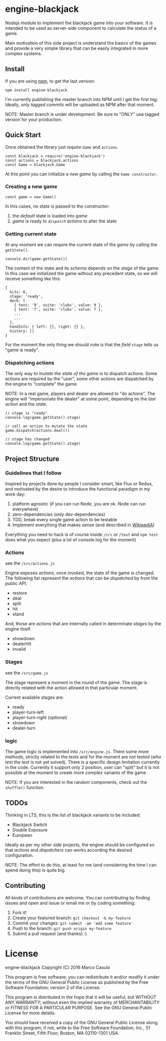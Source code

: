 engine-blackjack
================

Nodejs module to implement the blackjack game into your software. It is intended to be used as
server-side component to calculate the status of a game.

Main motivation of this side project is understand the basics of the games and provide a very 
simple library that can be easily integrated in more complex systems.

## Install

If you are using [npm](https://www.npmjs.com/), to get the last version:

`npm install engine-blackjack`

I'm currently publishing the master branch into NPM until I get the first _tag_.
Ideally, only _tagged commits_ will be uploaded as NPM after that moment.

NOTE: Master branch is under development. Be sure to "ONLY" use tagged version for your production.

## Quick Start

Once obtained the library just _require_ `Game` and `actions`. 

```
const blackjack = require('engine-blackjack')
const actions = blackjack.actions
const Game = blackjack.Game
```

At this point you can initialize a _new game_ by calling the `Game constructor`.

### Creating a new game

```
const game = new Game()
```

In this cases, no state is passed to the constructor: 

 1. the _default_ state is loaded into _game_
 2. _game_ is ready to _`dispatch` actions_ to alter the state

### Getting current state

At any moment we can require the current state of the _game_ by calling the `getState()`.

```
console.dir(game.getState())
```

The content of the state and its _schema_ depends on the _stage_ of the game. In this case
we initialized the game without any precedent state, so we will receive something like this:

```
{
  hits: 0,
  stage: 'ready',
  deck: [
    { text: '9', suite: 'clubs', value: 9 },
    { text: '7', suite: 'clubs', value: 7 },
    ...
    ...
  ],
  handInfo: { left: {}, right: {} },
  history: []
}
```

For the moment the only thing we should note is that the _field_ `stage` tells us "game is ready".

### Dispatching actions

The only way *to mutate the state of the game* is to dispatch actions. Some actions are required by the "user",
some other actions are dispatched by the engine to "complete" the game.

NOTE: In a real game, players and dealer are allowed to "do actions". The engine will "impersonate the dealer" at some point, depending on the _last action_ and the _state_.

```
// stage is "ready"
console.log(game.getState().stage)

// call an action to mutate the state
game.dispatch(actions.deal())

// stage has changed
console.log(game.getState().stage)
```

## Project Structure

### Guidelines that I follow

Inspired by projects done by people I consider smart, like Flux or Redux, 
and motivated by the desire to introduce the functional paradigm in my work day:

 1. platform agnostic (if you can run Node, you are ok. Node can run everywhere)
 2. zero-dependencies (only dev-dependencies)
 3. TDD, break every single game action to be testable
 4. Implement everything that makes sense (and described in [WikipediA](https://en.wikipedia.org/wiki/Blackjack))
 
Everything you need to hack is of course inside `/src` or `/test` and 
`npm test` does what you expect (plus a lot of console.log for the moment)

### Actions

see the `/src/actions.js`

Engine exposes _actions_, once invoked, the state of the game is changed.
The following list represent the _actions_ that can be _dispatched_ by from the public API.

 * restore
 * deal
 * split
 * hit
 * stand

And, those are _actions_ that are internally called in determinate _stages_ by the engine itself.

 * showdown
 * dealerHit
 * invalid
 
### Stages

see the `/src/game.js`

The stage represent a moment in the round of the game. The stage is directly related with the action allowed in that particular moment.

Current available stages are:

 * ready
 * player-turn-left
 * player-turn-right (optional)
 * showdown
 * dealer-turn

### logic

The game logic is implemented into `/src/engine.js`. There some more methods, strictly related to the _tests_ and for the moment are not tested (_who test the test_ is not yet solved).
There is a specific design limitation currently in the code. Currently it support only 2 position, user can "split" but it is not possible at the moment to create more complex variants of the game.

NOTE: If you are interested in the random components, check out the `shuffle()` function.

## TODOs

Thinking in LTS, this is the list of blackjack variants to be included:

 * Blackjack Switch
 * Double Exposure
 * European

Ideally as per my other side projects, the engine should be configured so that _actions_ and _dispatchers_ can works according the desired configuration.

NOTE: The effort to do this, at least for me (and considering the time I can spend doing this) is quite big.

## Contributing

All kinds of contributions are welcome.
You can contributing by finding issues and open and issue or email me or by coding something:

 1. Fork it!
 2. Create your featured branch: `git checkout -b my-feature`
 3. Commit your changes: `git commit -am 'add some feature'`
 4. Push to the branch: `git push origin my-feature`
 5. Submit a pull request (and thanks) :)

# License

engine-blackjack
Copyright (C) 2016 Marco Casula

This program is free software; you can redistribute it and/or modify
it under the terms of the GNU General Public License as published by
the Free Software Foundation; version 2 of the License.

This program is distributed in the hope that it will be useful,
but WITHOUT ANY WARRANTY; without even the implied warranty of
MERCHANTABILITY or FITNESS FOR A PARTICULAR PURPOSE.  See the
GNU General Public License for more details.

You should have received a copy of the GNU General Public License along
with this program; if not, write to the Free Software Foundation, Inc.,
51 Franklin Street, Fifth Floor, Boston, MA 02110-1301 USA.
